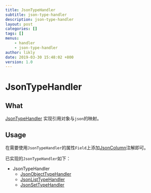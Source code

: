 ```yaml
---
title: JsonTypeHandler
subtitle: json-type-handler
description: json-type-handler
layout: post
categories: []
tags: []
menus:
    - handler
    - json-type-handler
author: likly
date: 2019-03-30 15:48:02 +800
version: 1.0
---
```


# JsonTypeHandler

## What

[JsonTypeHandler](/final-mybatis/final-mybatis-core/src/main/java/org/finalframework/mybatis/handler/JsonTypeHandler.java)
实现引用对象与`json`的映射。

## Usage

在需要使用`JsonTypeHandler`的属性`Field`上添加[JsonColumn](/final-data/final-data-annotation/src/main/java/org/finalframework/data/annotation/JsonColumn.java)注解即可。

已实现的`JsonTypeHandler`如下：

* JsonTypeHandler
    * [JsonObjectTypeHandler](/final-mybatis/final-mybatis-core/src/main/java/org/finalframework/mybatis/handler/JsonObjectTypeHandler.java)
    * [JsonListTypeHandler](/final-mybatis/final-mybatis-core/src/main/java/org/finalframework/mybatis/handler/JsonListTypeHandler.java)
    * [JsonSetTypeHandler](/final-mybatis/final-mybatis-core/src/main/java/org/finalframework/mybatis/handler/JsonSetTypeHandler.java)